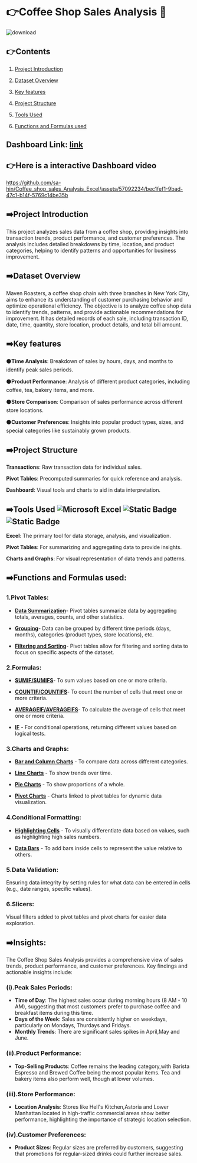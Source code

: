 # :point_right:Coffee Shop Sales Analysis :tea:                                                        
![download](https://github.com/sa-hin/Coffee_shop_sales_Analysis_Excel/assets/57092234/65ddd4e7-dd63-4d32-940e-aeb5eaf93b72)

## :point_right:Contents
1. [Project Introduction](https://github.com/sa-hin/Coffee_shop_sales_Analysis_Excel/blob/my-new-branch/README.md#project-introduction)

2. [Dataset Overview](https://github.com/sa-hin/Coffee_shop_sales_Analysis_Excel/edit/my-new-branch/README.md#dataset-overview) 

3. [Key features](https://github.com/sa-hin/Coffee_shop_sales_Analysis_Excel/edit/my-new-branch/README.md#key-features)

4. [Project Structure](https://github.com/sa-hin/Coffee_shop_sales_Analysis_Excel/edit/my-new-branch/README.md#project-structure)

5. [Tools Used](https://github.com/sa-hin/Coffee_shop_sales_Analysis_Excel/edit/my-new-branch/README.md#tools-used---)

6. [Functions and Formulas used](https://github.com/sa-hin/Coffee_shop_sales_Analysis_Excel/edit/my-new-branch/README.md#functions-and-features-in-excel)


## Dashboard Link: [link](https://1drv.ms/x/c/54d16fb6b606000f/EefxsWphDcpNmHb7WPpL76UB92b_KDEjlw0vKGTKS3RtIg?e=qiJKEx)


## :point_right:__Here is a interactive Dashboard video__

https://github.com/sa-hin/Coffee_shop_sales_Analysis_Excel/assets/57092234/bec1fef1-9bad-47c1-b14f-5769c14be35b 

## :arrow_right:Project Introduction
This project analyzes sales data from a coffee shop, providing insights into transaction trends, product performance, and customer preferences. The analysis includes detailed breakdowns by time, location, and product categories, helping to identify patterns and opportunities for business improvement. 

## :arrow_right:Dataset Overview
Maven Roasters, a coffee shop chain with three branches in New York City, aims to enhance its understanding of customer purchasing behavior and optimize operational efficiency. The objective is to analyze coffee shop data to identify trends, patterns, and provide actionable recommendations for improvement. It has detailed records of each sale, including transaction ID, date, time, quantity, store location, product details, and total bill amount.

## ➡️Key features
:black_circle:__Time Analysis__: Breakdown of sales by hours, days, and months to identify peak sales periods.

:black_circle:__Product Performance__: Analysis of different product categories, including coffee, tea, bakery items, and more.

:black_circle:__Store Comparison__: Comparison of sales performance across different store locations.

:black_circle:__Customer Preferences__: Insights into popular product types, sizes, and special categories like sustainably grown products.

## ➡️Project Structure

__Transactions__: Raw transaction data for individual sales.

__Pivot Tables__: Precomputed summaries for quick reference and analysis.

__Dashboard__: Visual tools and charts to aid in data interpretation. 

## ➡️Tools Used ![Microsoft Excel](https://img.shields.io/badge/Microsoft_Excel-217346?style=for-the-badge&logo=microsoft-excel&logoColor=white) ![Static Badge](https://img.shields.io/badge/Pivot-Tables-green) ![Static Badge](https://img.shields.io/badge/Chats_and-Graphs-red)


__Excel__: The primary tool for data storage, analysis, and visualization.

__Pivot Tables__: For summarizing and aggregating data to provide insights.

__Charts and Graphs__: For visual representation of data trends and patterns. 

## ➡️Functions and Formulas used:

### 1.Pivot Tables:

- __[Data Summarization](https://nodeca.github.io/pica/demo/)__-  Pivot tables summarize data by aggregating totals, averages, counts, and other statistics.

- __[Grouping](https://nodeca.github.io/pica/demo/)__- Data can be grouped by different time periods (days, months), categories (product types, store locations), etc.

- __[Filtering and Sorting](https://nodeca.github.io/pica/demo/)__- Pivot tables allow for filtering and sorting data to focus on specific aspects of the dataset.

### 2.Formulas:

  - __[SUMIF/SUMIFS](https://nodeca.github.io/pica/demo/)__- To sum values based on one or more criteria.

  - __[COUNTIF/COUNTIFS](https://nodeca.github.io/pica/demo/)__- To count the number of cells that meet one or more criteria.

  - __[AVERAGEIF/AVERAGEIFS](https://nodeca.github.io/pica/demo/)__- To calculate the average of cells that meet one or more criteria.

  - __[IF](https://nodeca.github.io/pica/demo/)__ - For conditional operations, returning different values based on logical tests.

### 3.Charts and Graphs:

   - __[Bar and Column Charts](https://nodeca.github.io/pica/demo/)__ - To compare data across different categories.

   - __[Line Charts](https://nodeca.github.io/pica/demo/)__ - To show trends over time.

   - __[Pie Charts](https://nodeca.github.io/pica/demo/)__ - To show proportions of a whole.

   - __[Pivot Charts](https://nodeca.github.io/pica/demo/)__ - Charts linked to pivot tables for dynamic data visualization.

 ### 4.Conditional Formatting:

   - __[Highlighting Cells](https://nodeca.github.io/pica/demo/)__ - To visually differentiate data based on values, such as highlighting high sales numbers.

   - __[Data Bars](https://nodeca.github.io/pica/demo/)__ - To add bars inside cells to represent the value relative to others.

 ### 5.Data Validation:

   Ensuring data integrity by setting rules for what data can be entered in cells (e.g., date ranges, specific values).

 ### 6.Slicers:
 
   Visual filters added to pivot tables and pivot charts for easier data exploration.

## :arrow_right:Insights:
The Coffee Shop Sales Analysis provides a comprehensive view of sales trends, product performance, and customer preferences. Key findings and actionable insights include: 
  ### (i).Peak Sales Periods:
  + __Time of Day__: The highest sales occur during morning hours (8 AM - 10 AM), suggesting that most customers prefer to purchase coffee and breakfast items 
                     during this time.
  + __Days of the Week__: Sales are consistently higher on weekdays, particularly on Mondays, Thurdays and Fridays. 
  + __Monthly Trends__: There are significant sales spikes in April,May and June.
 ### (ii).Product Performance:
  + __Top-Selling Products__: Coffee remains the leading category,with Barista Espresso and Brewed Coffee being the most popular items. Tea and bakery items also perform well, though at lower volumes.
### (iii).Store Performance:
  + __Location Analysis__: Stores like Hell's Kitchen,Astoria and Lower Manhattan located in high-traffic commercial areas show better performance, highlighting the importance of strategic location selection.
### (iv).Customer Preferences:
 + __Product Sizes__: Regular sizes are preferred by customers, suggesting that promotions for regular-sized drinks could further increase sales.

